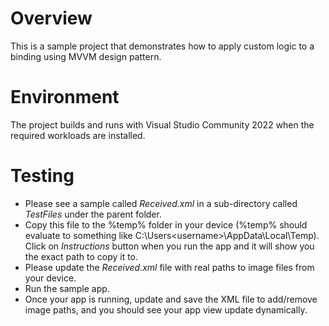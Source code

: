 # Overview
This is a sample project that demonstrates how to apply custom logic to a binding using MVVM design pattern.

# Environment
The project builds and runs with Visual Studio Community 2022 when the required workloads are installed.

# Testing
- Please see a sample called *Received.xml* in a sub-directory called *TestFiles* under the parent folder.
- Copy this file to the %temp% folder in your device (%temp% should evaluate to something like C:\Users\<username>\AppData\Local\Temp). Click on *Instructions* button when you run the app and it will show you the exact path to copy it to.
- Please update the *Received.xml* file with real paths to image files from your device.
- Run the sample app.
- Once your app is running, update and save the XML file to add/remove image paths, and you should see your app view update dynamically.